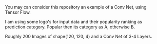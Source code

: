 
You may can consider this repository an example of a Conv Net, using Tensor Flow.

I am using some logo's for input data and their popularity ranking as prediction category. Popular then its category as A, otherwise B.

Roughly 200 Images of shape(120, 120, 4) and a Conv Net of 3-4 Layers.